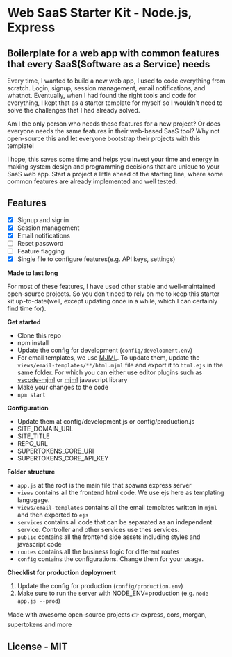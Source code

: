 # Web SaaS Starter Kit - Node.js, Express

## Boilerplate for a web app with common features that every SaaS(Software as a Service) needs

Every time, I wanted to build a new web app, I used to code everything from scratch. Login, signup, session management, email notifications, and whatnot. Eventually, when I had found the right tools and code for everything, I kept that as a starter template for myself so I wouldn't need to solve the challenges that I had already solved.

Am I the only person who needs these features for a new project? Or does everyone needs the same features in their web-based SaaS tool? Why not open-source this and let everyone bootstrap their projects with this template!

I hope, this saves some time and helps you invest your time and energy in making system design and programming decisions that are unique to your SaaS web app. Start a project a little ahead of the starting line, where some common features are already implemented and well tested.

## Features

- [x] Signup and signin
- [x] Session management
- [x] Email notifications
- [ ] Reset password
- [ ] Feature flagging
- [x] Single file to configure features(e.g. API keys, settings)

**Made to last long**

For most of these features, I have used other stable and well-maintained open-source projects. So you don't need to rely on me to keep this starter kit up-to-date(well, except updating once in a while, which I can certainly find time for).

**Get started**

- Clone this repo
- npm install
- Update the config for development (`config/development.env`)
- For email templates, we use [MJML](https://documentation.mjml.io/). To update them, update the `views/email-templates/**/html.mjml` file and export it to `html.ejs` in the same folder. For which you can either use editor plugins such as [vscode-mjml](https://documentation.mjml.io/) or [mjml](https://github.com/mjmlio/mjml) javascript library
- Make your changes to the code
- `npm start`

**Configuration**

- Update them at config/development.js or config/production.js
- SITE_DOMAIN_URL
- SITE_TITLE
- REPO_URL
- SUPERTOKENS_CORE_URI
- SUPERTOKENS_CORE_API_KEY

**Folder structure**

- `app.js` at the root is the main file that spawns express server
- `views` contains all the frontend html code. We use ejs here as templating langugage.
- `views/email-templates` contains all the email templates written in `mjml` and then exported to `ejs`
- `services` contains all code that can be separated as an independent service. Controller and other services use thes services.
- `public` contains all the frontend side assets including styles and javascript code
- `routes` contains all the business logic for different routes
- `config` contains the configurations. Change them for your usage.

**Checklist for production deployment**

1. Update the config for production (`config/production.env`)
2. Make sure to run the server with NODE_ENV=production (e.g. `node app.js --prod`)

Made with awesome open-source projects 👉 express, cors, morgan, supertokens and more

## License - MIT
